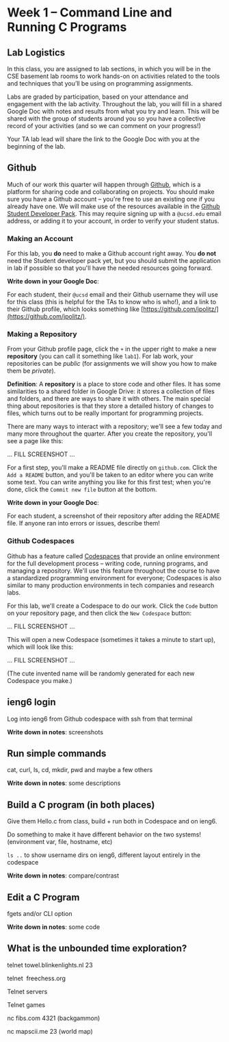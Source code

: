 # Week 1 – Command Line and Running C Programs

## Lab Logistics

In this class, you are assigned to lab sections, in which you will be in the CSE basement lab rooms to work hands-on on activities related to the tools and techniques that you’ll be using on programming assignments.

Labs are graded by participation, based on your attendance and engagement with the lab activity. Throughout the lab, you will fill in a shared Google Doc with notes and results from what you try and learn. This will be shared with the group of students around you so you have a collective record of your activities (and so we can comment on your progress!)

Your TA lab lead will share the link to the Google Doc with you at the beginning of the lab.

## Github

Much of our work this quarter will happen through [Github](http://github.com), which is a platform for sharing code and collaborating on projects. You should make sure you have a Github account – you're free to use an existing one if you already have one. We will make use of the resources available in the [Github Student Developer Pack](https://education.github.com/discount_requests/application?type=student). This may require signing up with a `@ucsd.edu` email address, or adding it to your account, in order to verify your student status.

### Making an Account

For this lab, you **do** need to make a Github account right away. You **do not** need the Student developer pack yet, but you should submit the application in lab if possible so that you'll have the needed resources going forward.

**Write down in your Google Doc**:

For each student, their `@ucsd` email and their Github username they will use for this class (this is helpful for the TAs to know who is who!), and a link to their Github profile, which looks something like [https://github.com/jpolitz/](https://github.com/jpolitz/).

### Making a Repository

From your Github profile page, click the `+` in the upper right to make a new **repository** (you can call it something like `lab1`). For lab work, your repositories can be _public_ (for assignments we will show you how to make them be _private_).

**Definition**: A **repository** is a place to store code and other files. It has some similarities to a shared folder in Google Drive: it stores a collection of files and folders, and there are ways to share it with others. The main special thing about repositories is that they store a detailed history of changes to files, which turns out to be really important for programming projects.

There are many ways to interact with a repository; we'll see a few today and many more throughout the quarter. After you create the repository, you'll see a page like this:

... FILL SCREENSHOT ...

For a first step, you'll make a README file directly on `github.com`. Click the `Add a README` button, and you'll be taken to an editor where you can write some text. You can write anything you like for this first test; when you're done, click the `Commit new file` button at the bottom.

**Write down in your Google Doc**:

For each student, a screenshot of their repository after adding the README file. If anyone ran into errors or issues, describe them!

### Github Codespaces

Github has a feature called [Codespaces](https://docs.github.com/en/codespaces/overview) that provide an online environment for the full development process – writing code, running programs, and managing a repository. We'll use this feature throughout the course to have a standardized programming environment for everyone; Codespaces is also similar to many production environments in tech companies and research labs.

For this lab, we'll create a Codespace to do our work. Click the `Code` button on your repository page, and then click the `New Codespace` button:

... FILL SCREENSHOT ...

This will open a new Codespace (sometimes it takes a minute to start up), which will look like this:

... FILL SCREENSHOT ...

(The cute invented name will be randomly generated for each new Codespace you make.)



## ieng6 login



Log into ieng6 from Github codespace with ssh from that terminal

**Write down in notes**: screenshots

## Run simple commands

cat, curl, ls, cd, mkdir, pwd and maybe a few others

**Write down in notes**: some descriptions

## Build a C program (in both places)

Give them Hello.c from class, build + run both in Codespace and on ieng6.

Do something to make it have different behavior on the two systems! (environment
var, file, hostname, etc)

`ls ..` to show username dirs on ieng6, different layout entirely in the codespace

**Write down in notes**: compare/contrast

## Edit a C Program

fgets and/or CLI option

**Write down in notes**: some code

## What is the unbounded time exploration?

telnet towel.blinkenlights.nl 23

telnet  freechess.org

Telnet servers

Telnet games

nc fibs.com 4321 (backgammon)

nc mapscii.me 23 (world map)
